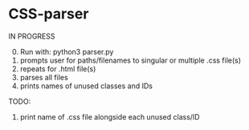 # CSS-parser

IN PROGRESS

0. Run with: python3 parser.py
1. prompts user for paths/filenames to singular or multiple .css file(s)
2. repeats for .html file(s)
2. parses all files
3. prints names of unused classes and IDs

TODO:
1. print name of .css file alongside each unused class/ID
